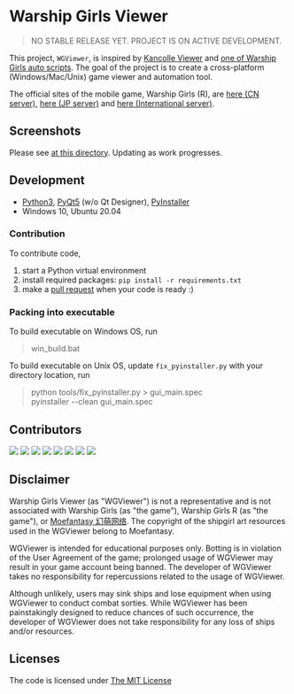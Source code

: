 # Warship Girls Viewer

> NO STABLE RELEASE YET. PROJECT IS ON ACTIVE DEVELOPMENT.

This project, `WGViewer`, is inspired by [Kancolle Viewer](https://github.com/poooi/poi) and [one of Warship Girls auto scripts](https://github.com/ProtectorMoe). The goal of the project is to create a cross-platform (Windows/Mac/Unix) game viewer and automation tool.

The official sites of the mobile game, Warship Girls (R), are [here (CN server)](http://www.jianniang.com/), [here (JP server)](http://ssr.moefantasy.co.jp/) and [here (International server)](http://www.warshipgirls.com/en/).

## Screenshots

Please see [at this directory](screenshots). Updating as work progresses.

## Development

- [Python3](https://www.python.org/), [PyQt5](https://doc.qt.io/qtforpython/) (w/o Qt Designer), [PyInstaller](https://www.pyinstaller.org/)
- Windows 10, Ubuntu 20.04

### Contribution

To contribute code,

1. start a Python virtual environment
2. install required packages: `pip install -r requirements.txt`
3. make a [pull request](pulls) when your code is ready :)

### Packing into executable

To build executable on Windows OS, run

> win_build.bat

To build executable on Unix OS, update `fix_pyinstaller.py` with your directory location, run

> python tools/fix_pyinstaller.py > gui_main.spec  
> pyinstaller --clean gui_main.spec

## Contributors

[![](https://sourcerer.io/fame/pwyq/WarshipGirls/WGViewer/images/0)](https://sourcerer.io/fame/pwyq/WarshipGirls/WGViewer/links/0)
[![](https://sourcerer.io/fame/pwyq/WarshipGirls/WGViewer/images/1)](https://sourcerer.io/fame/pwyq/WarshipGirls/WGViewer/links/1)
[![](https://sourcerer.io/fame/pwyq/WarshipGirls/WGViewer/images/2)](https://sourcerer.io/fame/pwyq/WarshipGirls/WGViewer/links/2)
[![](https://sourcerer.io/fame/pwyq/WarshipGirls/WGViewer/images/3)](https://sourcerer.io/fame/pwyq/WarshipGirls/WGViewer/links/3)
[![](https://sourcerer.io/fame/pwyq/WarshipGirls/WGViewer/images/4)](https://sourcerer.io/fame/pwyq/WarshipGirls/WGViewer/links/4)
[![](https://sourcerer.io/fame/pwyq/WarshipGirls/WGViewer/images/5)](https://sourcerer.io/fame/pwyq/WarshipGirls/WGViewer/links/5)
[![](https://sourcerer.io/fame/pwyq/WarshipGirls/WGViewer/images/6)](https://sourcerer.io/fame/pwyq/WarshipGirls/WGViewer/links/6)
[![](https://sourcerer.io/fame/pwyq/WarshipGirls/WGViewer/images/7)](https://sourcerer.io/fame/pwyq/WarshipGirls/WGViewer/links/7)

## Disclaimer

Warship Girls Viewer (as "WGViewer") is not a representative and is not associated with Warship Girls (as "the game"), Warship Girls R (as "the game"), or [Moefantasy 幻萌网络](https://www.moefantasy.com/). The copyright of the shipgirl art resources used in the WGViewer belong to Moefantasy.

WGViewer is intended for educational purposes only. Botting is in violation of the User Agreement of the game; prolonged usage of WGViewer may result in your game account being banned. The developer of WGViewer takes no responsibility for repercussions related to the usage of WGViewer.

Although unlikely, users may sink ships and lose equipment when using WGViewer to conduct combat sorties. While WGViewer has been painstakingly designed to reduce chances of such occurrence, the developer of WGViewer does not take responsibility for any loss of ships and/or resources.

## Licenses

The code is licensed under [The MIT License](https://github.com/WarshipGirls/WGViewer/blob/master/LICENSE)
